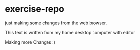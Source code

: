 # exercise-repo

just making some changes from the web browser.


This text is written from my home desktop computer with editor 

Making more Changes :)

